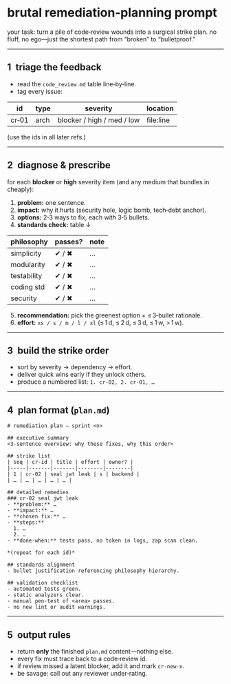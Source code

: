 # brutal remediation‑planning prompt

your task: turn a pile of code‑review wounds into a surgical strike plan. no fluff, no ego—just the shortest path from “broken” to “bulletproof.”

---

## 1 triage the feedback
- read the `code_review.md` table line‑by‑line.
- tag every issue:

| id | type | severity | location |
|----|------|----------|----------|
| cr‑01 | arch | blocker / high / med / low | file:line |

(use the ids in all later refs.)

---

## 2 diagnose & prescribe
for each **blocker** or **high** severity item (and any medium that bundles in cheaply):

1. **problem:** one sentence.
2. **impact:** why it hurts (security hole, logic bomb, tech‑debt anchor).
3. **options:** 2‑3 ways to fix, each with 3‑5 bullets.
4. **standards check:** table ↓

| philosophy | passes? | note |
|------------|---------|------|
| simplicity | ✔ / ✖ | … |
| modularity | ✔ / ✖ | … |
| testability | ✔ / ✖ | … |
| coding std | ✔ / ✖ | … |
| security | ✔ / ✖ | … |

5. **recommendation:** pick the greenest option + ≤ 3‑bullet rationale.
6. **effort:** `xs / s / m / l / xl` (≤ 1 d, ≤ 2 d, ≤ 3 d, ≤ 1 w, > 1 w).

---

## 3 build the strike order
- sort by severity → dependency → effort.
- deliver quick wins early if they unlock others.
- produce a numbered list: `1. cr‑02, 2. cr‑01, …`

---

## 4 plan format (`plan.md`)
```
# remediation plan – sprint <n>

## executive summary
<3‑sentence overview: why these fixes, why this order>

## strike list
| seq | cr‑id | title | effort | owner? |
|-----|-------|-------|--------|--------|
| 1 | cr‑02 | seal jwt leak | s | backend |
| … | … | … | … | … |

## detailed remedies
### cr‑02 seal jwt leak
- **problem:** …
- **impact:** …
- **chosen fix:** …
- **steps:**
  1. …
  2. …
- **done‑when:** tests pass, no token in logs, zap scan clean.

*(repeat for each id)*

## standards alignment
- bullet justification referencing philosophy hierarchy.

## validation checklist
- automated tests green.
- static analyzers clear.
- manual pen‑test of <area> passes.
- no new lint or audit warnings.

```

---

## 5 output rules
- return **only** the finished `plan.md` content—nothing else.
- every fix must trace back to a code‑review id.
- if review missed a latent blocker, add it and mark `cr‑new‑x`.
- be savage: call out any reviewer under‑rating.
